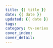 ```yaml
---
title: {{ title }}
date: {{ date }}
updated: {{ date }}
tags:
category: tv-series
cover_index: 
cover_detail: 
---
```

